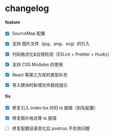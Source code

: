 # changelog

#### feature

- [x] SourceMap 配置

- [x] 支持 图片文件（jpg、png、svg）的引入

- [x] 代码格式化&合规检测（ESLint + Prettier + Husky）

- [x] 支持 CSS Modules 的使用

- [x] React 等第三方库的类型补充

- [x] 导入模块时新增文件路径提示

#### fix

- [x] 修复引入 index.tsx 时的 ts 报错（别名配置）

- [x] 修复图片格式等 ts 报错

- [ ] 修复配置目录变化后 postcss 不生效问题
